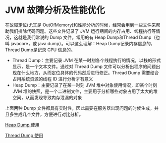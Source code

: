 # JVM 故障分析及性能优化

在故障定位(尤其是 OutOfMemory)和性能分析的时候，经常会用到一些文件来帮助我们排除代码问题。这些文件记录了 JVM 运行期间的内存占用、线程执行等情况，这就是我们常说的 Dump 文件。常用的有 Heap Dump和Thread Dump（也叫 javacore，或 java dump）。可以这么理解：Heap Dump记录内存信息的，Thread Dump是记录 CPU 信息的。

- Thread Dump：主要记录 JVM 在某一时刻各个线程执行的情况，以栈的形式显示，是一个文本文件。通过对 Thread Dump 文件可以分析出程序的问题出现在什么地方，从而定位具体的代码然后进行修正。Thread Dump 需要结合占用系统资源的线程 ID 进行分析才有意义
- Heap Dump：主要记录了在某一时刻 JVM 堆中对象使用情况，即某个时刻 JVM 堆的快照，是一个二进制文件，主要用于分析哪些对象占用了太大的堆空间，从而发现导致内存泄漏的对象

上面两种 Dump 文件都具有实时性，因此需要在服务器出现问题的时候生成，并且多生成几个文件，方便进行对比分析。

[Heap Dump 使用](JVM/HeadDump/README.md)

[Thread Dump 使用](JVM/ThreadDump/README.md)